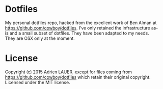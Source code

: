 # Dotfiles

My personal dotfiles repo, hacked from the excellent work of Ben Alman at https://github.com/cowboy/dotfiles. I've only retained the infrastructure as-is and a small subset of dotfiles. They have been adapted to my needs. They are OSX only at the moment.

# License

Copyright (c) 2015 Adrien LAUER, except for files coming from https://github.com/cowboy/dotfiles which retain their original copyright.
Licensed under the MIT license. 
